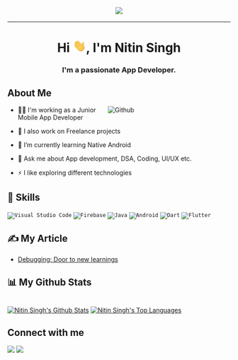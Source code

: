 <p align="center">
  <img src="https://github.com/thompsonemerson/thompsonemerson/raw/master/cover-thompson.png" height="200"/>
</p>
<hr>
<h1 align="center">Hi <img src="https://raw.githubusercontent.com/ABSphreak/ABSphreak/master/gifs/Hi.gif" width="30px">, I'm Nitin Singh</h1>
<h3 align="center">I'm a passionate App Developer.</h3>

<h2> About Me</h2>

<img width="55%" align="right" alt="Github" src="https://raw.githubusercontent.com/onimur/.github/master/.resources/git-header.svg" />

- 👨‍💻 I'm working as a Junior Mobile App Developer

- 🔭  I also work on Freelance projects
  
- 🌱 I’m currently learning Native Android
  
- 💬 Ask me about App development, DSA, Coding, UI/UX etc.
  
- ⚡ I like exploring different technologies


## 🚀 Skills

<!-- <p align="left"> 
    <a href="https://flutter.dev/" target="_blank"> <img height="40" src="https://raw.githubusercontent.com/github/explore/80688e429a7d4ef2fca1e82350fe8e3517d3494d/topics/flutter/flutter.png"/> </a>
    <a href="https://dart.dev/" target="_blank"> <img height="40" src="https://raw.githubusercontent.com/github/explore/80688e429a7d4ef2fca1e82350fe8e3517d3494d/topics/dart/dart.png"/> </a>
    <a href="" target="_blank"> <img height="40" src="https://raw.githubusercontent.com/github/explore/80688e429a7d4ef2fca1e82350fe8e3517d3494d/topics/android/android.png"/> </a>
    <a href="https://firebase.google.com/" target="_blank"> <img src="https://img.icons8.com/color/48/000000/firebase.png"/> </a> 
  src="https://user-images.githubusercontent.com/25181517/117201156-9a724800-adec-11eb-9a9d-3cd0f67da4bc.png"/> </a>
 <a href="https://firebase.google.com/" target="_blank"> <img src="https://img.icons8.com/color/48/000000/firebase.png"/> </a>  -->
    
    
<div align="left">
	<code><img height="50" src="https://user-images.githubusercontent.com/25181517/192108891-d86b6220-e232-423a-bf5f-90903e6887c3.png" alt="Visual Studio Code" title="Visual Studio Code" /></code>
	<code><img height="50" src="https://user-images.githubusercontent.com/25181517/189716855-2c69ca7a-5149-4647-936d-780610911353.png" alt="Firebase" title="Firebase" /></code>
	<code><img height="50" src="https://user-images.githubusercontent.com/25181517/117201156-9a724800-adec-11eb-9a9d-3cd0f67da4bc.png" alt="Java" title="Java" /></code>
	<code><img height="50" src="https://user-images.githubusercontent.com/25181517/117269608-b7dcfb80-ae58-11eb-8e66-6cc8753553f0.png" alt="Android" title="Android" /></code>
	<code><img height="50" src="https://user-images.githubusercontent.com/25181517/186150304-1568ffdf-4c62-4bdc-9cf1-8d8efcea7c5b.png" alt="Dart" title="Dart" /></code>
	<code><img height="50" src="https://user-images.githubusercontent.com/25181517/186150365-da1eccce-6201-487c-8649-45e9e99435fd.png" alt="Flutter" title="Flutter" /></code>
</div>



## ✍️ My Article

- [Debugging: Door to new learnings](https://nitinsingh18.hashnode.dev/debugging-door-to-new-learnings)


## 📊 My Github Stats
<br/>
<a href="https://github.com/Nitin-Singh18/github-readme-stats"><img alt="Nitin Singh's Github Stats" src="https://github-readme-stats.vercel.app/api?username=Nitin-Singh18&hide=stars&count_private=true&show_icons=true&theme=radical" /></a>
  <a href="https://github.com/Nitin-Singh18/github-readme-stats"><img alt="Nitin Singh's Top Languages" src="https://github-readme-stats.vercel.app/api/top-langs/?username=Nitin-Singh18&langs_count=8&count_private=true&layout=compact&theme=react&hide_border=true&bg_color=0D1117" /></a>
 <br/>
  
  
## Connect with me

<p align="left">
<a href = "https://www.linkedin.com/in/nitin-singh-62b84a215/"><img height="50" src="https://github.com/gauravghongde/social-icons/blob/master/PNG/Color/LinkedIN.png?raw=true"/></a>
<a href = "https://twitter.com/nitinsingh__"><img height="50" src="https://github.com/gauravghongde/social-icons/blob/master/PNG/Color/Twitter.png?raw=true"/></a>
</p>

